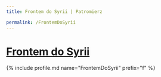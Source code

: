 ```yaml
---
title: Frontem do Syrii | Patromierz

permalink: /FrontemDoSyrii
---
```


# [Frontem do Syrii](https://patronite.pl/FrontemDoSyrii)

{% include profile.md name="FrontemDoSyrii" prefix="f" %}
